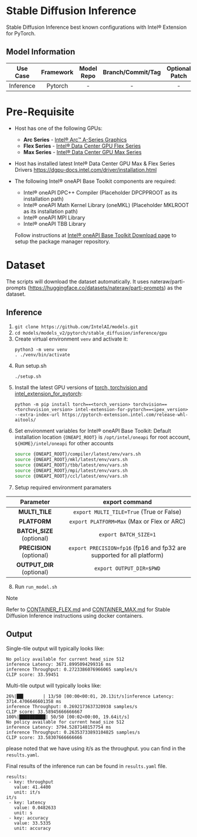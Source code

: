 # Stable Diffusion Inference

Stable Diffusion Inference best known configurations with Intel® Extension for PyTorch.

## Model Information

| **Use Case** | **Framework** | **Model Repo** | **Branch/Commit/Tag** | **Optional Patch** |
|:---:| :---: |:--------------:|:---------------------:|:------------------:|
|  Inference   |    Pytorch    |       -        |           -           |         -          |

# Pre-Requisite
* Host has one of the following GPUs:
  * **Arc Series** - [Intel® Arc™ A-Series Graphics](https://ark.intel.com/content/www/us/en/ark/products/series/227957/intel-arc-a-series-graphics.html)
  * **Flex Series** - [Intel® Data Center GPU Flex Series](https://ark.intel.com/content/www/us/en/ark/products/series/230021/intel-data-center-gpu-flex-series.html)
  * **Max Series** - [Intel® Data Center GPU Max Series](https://ark.intel.com/content/www/us/en/ark/products/series/232874/intel-data-center-gpu-max-series.html)
* Host has installed latest Intel® Data Center GPU Max & Flex Series Drivers https://dgpu-docs.intel.com/driver/installation.html
* The following Intel® oneAPI Base Toolkit components are required:
  - Intel® oneAPI DPC++ Compiler (Placeholder DPCPPROOT as its installation path)
  - Intel® oneAPI Math Kernel Library (oneMKL) (Placeholder MKLROOT as its installation path)
  - Intel® oneAPI MPI Library
  - Intel® oneAPI TBB Library

  Follow instructions at [Intel® oneAPI Base Toolkit Download page](https://www.intel.com/content/www/us/en/developer/tools/oneapi/base-toolkit-download.html?operatingsystem=linux) to setup the package manager repository.

# Dataset
The scripts will download the dataset automatically. It uses nateraw/parti-prompts (https://huggingface.co/datasets/nateraw/parti-prompts) as the dataset. 

## Inference
1. `git clone https://github.com/IntelAI/models.git`
2. `cd models/models_v2/pytorch/stable_diffusion/inference/gpu`
3. Create virtual environment `venv` and activate it:
    ```
    python3 -m venv venv
    . ./venv/bin/activate
    ```
4. Run setup.sh
    ```
    ./setup.sh
    ```
5. Install the latest GPU versions of [torch, torchvision and intel_extension_for_pytorch](https://intel.github.io/intel-extension-for-pytorch/index.html#installation):
    ```
    python -m pip install torch==<torch_version> torchvision==<torchvvision_version> intel-extension-for-pytorch==<ipex_version> --extra-index-url https://pytorch-extension.intel.com/release-whl-aitools/
    ```
6. Set environment variables for Intel® oneAPI Base Toolkit: 
    Default installation location `{ONEAPI_ROOT}` is `/opt/intel/oneapi` for root account, `${HOME}/intel/oneapi` for other accounts
    ```bash
    source {ONEAPI_ROOT}/compiler/latest/env/vars.sh
    source {ONEAPI_ROOT}/mkl/latest/env/vars.sh
    source {ONEAPI_ROOT}/tbb/latest/env/vars.sh
    source {ONEAPI_ROOT}/mpi/latest/env/vars.sh
    source {ONEAPI_ROOT}/ccl/latest/env/vars.sh
    ```
7. Setup required environment paramaters

| **Parameter**                |                                  **export command**                                  |
|:---------------------------:|:------------------------------------------------------------------------------------:|
| **MULTI_TILE**               | `export MULTI_TILE=True` (True or False)                                             |
| **PLATFORM**                 | `export PLATFORM=Max` (Max or Flex or ARC)                                                 |
| **BATCH_SIZE** (optional)    |                               `export BATCH_SIZE=1`                                |
| **PRECISION** (optional)     |           `export PRECISION=fp16` (fp16 and fp32 are supported for all platform)|
| **OUTPUT_DIR** (optional)    |                               `export OUTPUT_DIR=$PWD`                               |
8. Run `run_model.sh`

> [!NOTE]
> Refer to [CONTAINER_FLEX.md](CONTAINER_FLEX.md) and [CONTAINER_MAX.md](CONTAINER_MAX.md) for Stable Diffusion Inference instructions using docker containers.
## Output

Single-tile output will typically looks like:

```
No policy available for current head_size 512
inference Latency: 3671.8995094299316 ms
inference Throughput: 0.2723386076966065 samples/s
CLIP score: 33.59451
```

Multi-tile output will typically looks like:
```
26%|██▌       | 13/50 [00:00<00:01, 20.13it/s]inference Latency: 3714.4706646601358 ms
inference Throughput: 0.2692173637320938 samples/s
CLIP score: 33.58945666666667
100%|██████████| 50/50 [00:02<00:00, 19.64it/s]
No policy available for current head_size 512
inference Latency: 3794.5287148157754 ms
inference Throughput: 0.26353733893104825 samples/s
CLIP score: 33.58307666666666
```
please noted that we have using it/s as the throughput. you can find in the `results.yaml`.

Final results of the inference run can be found in `results.yaml` file.
```
results:
 - key: throughput
   value: 41.4400
   unit: it/s
it/s
 - key: latency
   value: 0.0482633
   unit: s
 - key: accuracy
   value: 33.5335
   unit: accuracy
```

